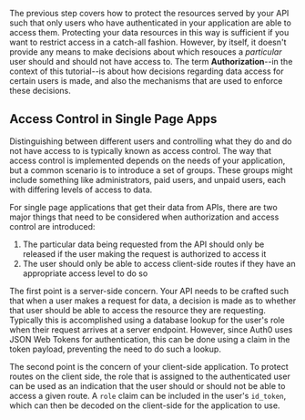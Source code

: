 The previous step covers how to protect the resources served by your API such that only users who have authenticated in your application are able to access them. Protecting your data resources in this way is sufficient if you want to restrict access in a catch-all fashion. However, by itself, it doesn't provide any means to make decisions about which resouces a _particular_ user should and should not have access to. The term **Authorization**--in the context of this tutorial--is about how decisions regarding data access for certain users is made, and also the mechanisms that are used to enforce these decisions.

## Access Control in Single Page Apps

Distinguishing between different users and controlling what they do and do not have access to is typically known as access control. The way that access control is implemented depends on the needs of your application, but a common scenario is to introduce a set of groups. These groups might include something like administrators, paid users, and unpaid users, each with differing levels of access to data.

For single page applications that get their data from APIs, there are two major things that need to be considered when authorization and access control are introduced:

1. The particular data being requested from the API should only be released if the user making the request is authorized to access it
2. The user should only be able to access client-side routes if they have an appropriate access level to do so

The first point is a server-side concern. Your API needs to be crafted such that when a user makes a request for data, a decision is made as to whether that user should be able to access the resource they are requesting. Typically this is accomplished using a database lookup for the user's role when their request arrives at a server endpoint. However, since Auth0 uses JSON Web Tokens for authentication, this can be done using a claim in the token payload, preventing the need to do such a lookup.

The second point is the concern of your client-side application. To protect routes on the client side, the role that is assigned to the authenticated user can be used as an indication that the user should or should not be able to access a given route. A `role` claim can be included in the user's `id_token`, which can then be decoded on the client-side for the application to use.